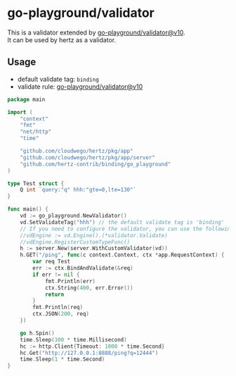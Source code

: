 # go-playground/validator

This is a validator extended by [go-playground/validator@v10](https://github.com/go-playground/validator/tree/master).<br>
It can be used by hertz as a validator.

## Usage
* default validate tag: `binding`
* validate rule:  [go-playground/validator@v10](https://github.com/go-playground/validator/tree/master)

```go
package main

import (
	"context"
	"fmt"
	"net/http"
	"time"

	"github.com/cloudwego/hertz/pkg/app"
	"github.com/cloudwego/hertz/pkg/app/server"
	"github.com/hertz-contrib/binding/go_playground"
)

type Test struct {
	Q int `query:"q" hhh:"gte=0,lte=130"`
}

func main() {
	vd := go_playground.NewValidator()
	vd.SetValidateTag("hhh") // the default validate tag is 'binding'
	// If you need to configure the validator, you can use the following
	//vdEngine := vd.Engine().(*validator.Validate)
	//vdEngine.RegisterCustomTypeFunc()
	h := server.New(server.WithCustomValidator(vd))
	h.GET("/ping", func(c context.Context, ctx *app.RequestContext) {
		var req Test
		err := ctx.BindAndValidate(&req)
		if err != nil {
			fmt.Println(err)
			ctx.String(400, err.Error())
			return
		}
		fmt.Println(req)
		ctx.JSON(200, req)
	})

	go h.Spin()
	time.Sleep(100 * time.Millisecond)
	hc := http.Client{Timeout: 1000 * time.Second}
	hc.Get("http://127.0.0.1:8888/ping?q=12444")
	time.Sleep(1 * time.Second)
}

```
